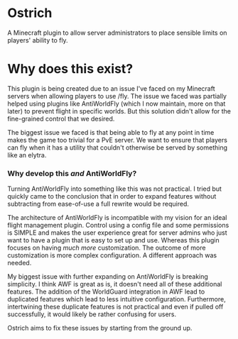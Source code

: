 # Ostrich
A Minecraft plugin to allow server administrators to place sensible limits on players' ability to fly.

# Why does this exist?
This plugin is being created due to an issue I've faced on my Minecraft servers when allowing players to use /fly.
The issue we faced was partially helped using plugins like AntiWorldFly (which I now maintain, more on that later) to
prevent flight in specific worlds. But this solution didn't allow for the fine-grained control that we desired.

The biggest issue we faced is that being able to fly at any point in time makes the game too trivial for a PvE server.
We want to ensure that players can fly when it has a utility that couldn't otherwise be served by something like an 
elytra.

### Why develop this *and* AntiWorldFly?
Turning AntiWorldFly into something like this was not practical. I tried but quickly came to the conclusion that in 
order to expand features without subtracting from ease-of-use a full rewrite would be required. 

The architecture of AntiWorldFly is incompatible with my vision for an ideal flight management plugin. Control using a 
config file and some permissions is SIMPLE and makes the user experience great for server admins who just want to have a 
plugin that is easy to set up and use. Whereas this plugin focuses on having *much more* customization. The outcome of 
more customization is more complex configuration. A different approach was needed.

My biggest issue with further expanding on AntiWorldFly is breaking simplicity. I think AWF is great as is, it doesn't 
need all of these additional features. The addition of the WorldGuard integration in AWF lead to duplicated features 
which lead to less intuitive configuration. Furthermore, intertwining these duplicate features is not practical and even 
if pulled off successfully, it would likely be rather confusing for users.

Ostrich aims to fix these issues by starting from the ground up.